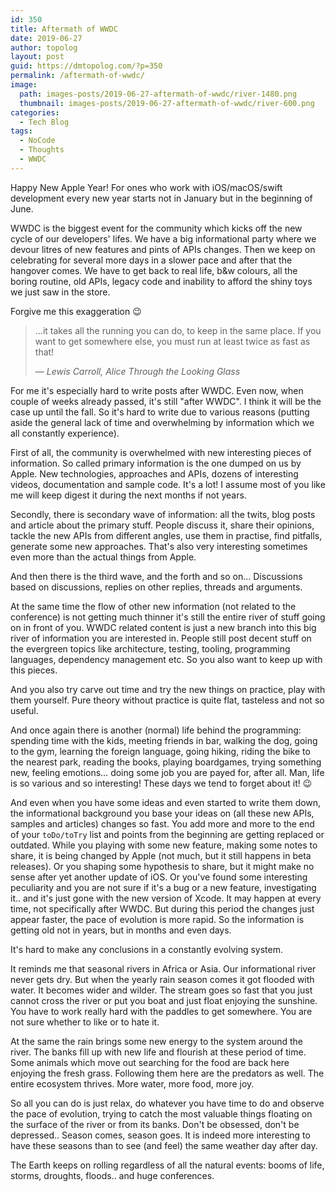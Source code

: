 ```yaml
---
id: 350
title: Aftermath of WWDC
date: 2019-06-27
author: topolog
layout: post
guid: https://dmtopolog.com/?p=350
permalink: /aftermath-of-wwdc/
image:
  path: images-posts/2019-06-27-aftermath-of-wwdc/river-1480.png
  thumbnail: images-posts/2019-06-27-aftermath-of-wwdc/river-600.png
categories:
  - Tech Blog
tags:
  - NoCode
  - Thoughts
  - WWDC
---
```


Happy New Apple Year! For ones who work with iOS/macOS/swift development every new year starts not in January but in the beginning of June. 

WWDC is the biggest event for the community which kicks off the new cycle of our developers' lifes. We have a big informational party where we devour litres of new features and pints of APIs changes. Then we keep on celebrating for several more days in a slower pace and after that the hangover comes. We have to get back to real life, b&w colours, all the boring routine, old APIs, legacy code and inability to afford the shiny toys we just saw in the store.

Forgive me this exaggeration 😉

>...it takes all the running you can do, to keep in the same place. If you want to get somewhere else, you must run at least twice as fast as that!
>
> _― Lewis Carroll, Alice Through the Looking Glass_

For me it's especially hard to write posts after WWDC. Even now, when couple of weeks already passed, it's still "after WWDC". I think it will be the case up until the fall. So it's hard to write due to various reasons (putting aside the general lack of time and overwhelming by information which we all constantly experience).

First of all, the community is overwhelmed with new interesting pieces of information. So called primary information is the one dumped on us by Apple. New technologies, approaches and APIs, dozens of interesting videos, documentation and sample code. It's a lot! I assume most of you like me will keep digest it during the next months if not years.

Secondly, there is secondary wave of information: all the twits, blog posts and article about the primary stuff. People discuss it, share their opinions, tackle the new APIs from different angles, use them in practise, find pitfalls, generate some new approaches. That's also very interesting sometimes even more than the actual things from Apple.

And then there is the third wave, and the forth and so on… Discussions based on discussions, replies on other replies, threads and arguments.

At the same time the flow of other new information (not related to the conference) is not getting much thinner it's still the entire river of stuff going on in front of you. WWDC related content is just a new branch into this big river of information you are interested in. People still post decent stuff on the evergreen topics like architecture, testing, tooling, programming languages, dependency management etc. So you also want to keep up with this pieces.

And you also try carve out time and try the new things on practice, play with them yourself. Pure theory without practice is quite flat, tasteless and not so useful.

And once again there is another (normal) life behind the programming: spending time with the kids, meeting friends in bar, walking the dog, going to the gym, learning the foreign language, going hiking, riding the bike to the nearest park, reading the books, playing boardgames, trying something new, feeling emotions… doing some job you are payed for, after all. Man, life is so various and so interesting! These days we tend to forget about it! 😉

And even when you have some ideas and even started to write them down, the informational background you base your ideas on (all these new APIs, samples and articles) changes so fast. You add more and more to the end of your `toDo/toTry` list and points from the beginning are getting replaced or outdated. While you playing with some new feature, making some notes to share, it is being changed by Apple (not much, but it still happens in beta releases). Or you shaping some hypothesis to share, but it might make no sense after yet another update of iOS. Or you've found some interesting peculiarity and you are not sure if it's a bug or a new feature, investigating it.. and it's just gone with the new version of Xcode. It may happen at every time, not specifically after WWDC. But during this period the changes just appear faster, the pace of evolution is more rapid. So the information is getting old not in years, but in months and even days.

It's hard to make any conclusions in a constantly evolving system.

It reminds me that seasonal rivers in Africa or Asia. Our informational river never gets dry. But when the yearly rain season comes it got flooded with water. It becomes wider and wilder. The stream goes so fast that you just cannot cross the river or put you boat and just float enjoying the sunshine. You have to work really hard with the paddles to get somewhere. You are not sure whether to like or to hate it.

At the same the rain brings some new energy to the system around the river. The banks fill up with new life and flourish at these period of time. Some animals which move out searching for the food are back here enjoying the fresh grass. Following them here are the predators as well. The entire ecosystem thrives. More water, more food, more joy.

So all you can do is just relax, do whatever you have time to do and observe the pace of evolution, trying to catch the most valuable things floating on the surface of the river or from its banks. Don't be obsessed, don't be depressed.. Season comes, season goes. It is indeed more interesting to have these seasons than to see (and feel) the same weather day after day.

The Earth keeps on rolling regardless of all the natural events: booms of life, storms, droughts, floods.. and huge conferences.
